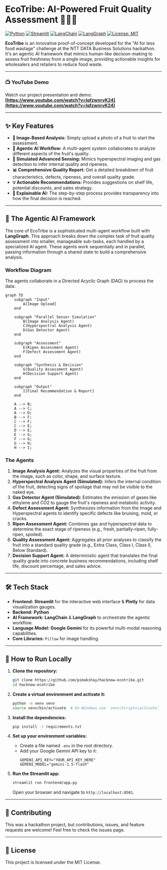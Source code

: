# EcoTribe: AI-Powered Fruit Quality Assessment 🍓🍏🍌

[![Python](https://img.shields.io/badge/Python-3.9%2B-blue.svg)](https://www.python.org/)
[![Streamlit](https://img.shields.io/badge/Streamlit-1.33-ff4b4b.svg)](https://streamlit.io/)
[![LangChain](https://img.shields.io/badge/LangChain-0.1-blue.svg)](https://www.langchain.com/)
[![LangGraph](https://img.shields.io/badge/LangGraph-0.0.48-orange.svg)](https://python.langchain.com/docs/langgraph)
[![License: MIT](https://img.shields.io/badge/License-MIT-yellow.svg)](https://opensource.org/licenses/MIT)

**EcoTribe** is an innovative proof-of-concept developed for the "AI for less food wastage" challenge at the NTT DATA Business Solutions hackathon. It's an agentic AI framework that mimics human-like decision-making to assess fruit freshness from a single image, providing actionable insights for wholesalers and retailers to reduce food waste.

---

### 📺 **YouTube Demo**

Watch our project presentation and demo: **[https://www.youtube.com/watch?v=IqfzwnrvK24](https://www.youtube.com/watch?v=IqfzwnrvK24)**

---

## ✨ Key Features

-   **📸 Image-Based Analysis:** Simply upload a photo of a fruit to start the assessment.
-   **🤖 Agentic AI Workflow:** A multi-agent system collaborates to analyze different aspects of the fruit's quality.
-   **🔬 Simulated Advanced Sensing:** Mimics hyperspectral imaging and gas detection to infer internal quality and ripeness.
-   **📊 Comprehensive Quality Report:** Get a detailed breakdown of fruit characteristics, defects, ripeness, and overall quality grade.
-   **💡 Actionable Recommendations:** Provides suggestions on shelf life, potential discounts, and sales strategy.
-   **🧩 Explainable AI:** The step-by-step process provides transparency into how the final decision is reached.

---

## 🧠 The Agentic AI Framework

The core of EcoTribe is a sophisticated multi-agent workflow built with **LangGraph**. This approach breaks down the complex task of fruit quality assessment into smaller, manageable sub-tasks, each handled by a specialized AI agent. These agents work sequentially and in parallel, passing information through a shared state to build a comprehensive analysis.

### Workflow Diagram

The agents collaborate in a Directed Acyclic Graph (DAG) to process the data:

```mermaid
graph TD
    subgraph "Input"
        A[Image Upload]
    end

    subgraph "Parallel Sensor Simulation"
        B(Image Analysis Agent)
        C(Hyperspectral Analysis Agent)
        D(Gas Detector Agent)
    end

    subgraph "Assessment"
        E(Ripen Assessment Agent)
        F(Defect Assessment Agent)
    end
    
    subgraph "Synthesis & Decision"
        G(Quality Assessment Agent)
        H(Decision Support Agent)
    end

    subgraph "Output"
        I[Final Recommendation & Report]
    end

    A --> B;
    A --> C;
    A --> D;
    B --> F;
    C --> F;
    C --> E;
    D --> E;
    E --> G;
    F --> G;
    G --> H;
    H --> I;
```

### The Agents

1.  **Image Analysis Agent:** Analyzes the visual properties of the fruit from the image, such as color, shape, and surface texture.
2.  **Hyperspectral Analysis Agent (Simulated):** Infers the internal condition of the fruit, detecting signs of spoilage that may not be visible to the naked eye.
3.  **Gas Detector Agent (Simulated):** Estimates the emission of gases like ethylene and CO2 to gauge the fruit's ripeness and metabolic activity.
4.  **Defect Assessment Agent:** Synthesizes information from the Image and Hyperspectral agents to identify specific defects like bruising, mold, or cracks.
5.  **Ripen Assessment Agent:** Combines gas and hyperspectral data to determine the exact stage of ripeness (e.g., fresh, partially-ripen, fully-ripen, spoiled).
6.  **Quality Assessment Agent:** Aggregates all prior analyses to classify the fruit into a standard quality grade (e.g., Extra Class, Class I, Class II, Below Standard).
7.  **Decision Support Agent:** A deterministic agent that translates the final quality grade into concrete business recommendations, including shelf life, discount percentage, and sales advice.

---

## 🛠️ Tech Stack

-   **Frontend:** **Streamlit** for the interactive web interface & **Plotly** for data visualization gauges.
-   **Backend:** **Python**
-   **AI Framework:** **LangChain** & **LangGraph** to orchestrate the agentic workflow.
-   **Language Model:** **Google Gemini** for its powerful multi-modal reasoning capabilities.
-   **Core Libraries:** `Pillow` for image handling.

---

## 🚀 How to Run Locally

1.  **Clone the repository:**
    ```bash
    git clone https://github.com/pimakshay/hacknow-ecotribe.git
    cd hacknow-ecotribe
    ```

2.  **Create a virtual environment and activate it:**
    ```bash
    python -m venv venv
    source venv/bin/activate  # On Windows use `venv\Scripts\activate`
    ```

3.  **Install the dependencies:**
    ```bash
    pip install -r requirements.txt
    ```

4.  **Set up your environment variables:**
    -   Create a file named `.env` in the root directory.
    -   Add your Google Gemini API key to it:
        ```
        GEMINI_API_KEY="YOUR_API_KEY_HERE"
        GEMINI_MODEL="gemini-1.5-flash"
        ```

5.  **Run the Streamlit app:**
    ```bash
    streamlit run frontend/app.py
    ```

    Open your browser and navigate to `http://localhost:8501`.

---

## 🤝 Contributing

This was a hackathon project, but contributions, issues, and feature requests are welcome! Feel free to check the issues page.

---

## 📜 License

This project is licensed under the MIT License.